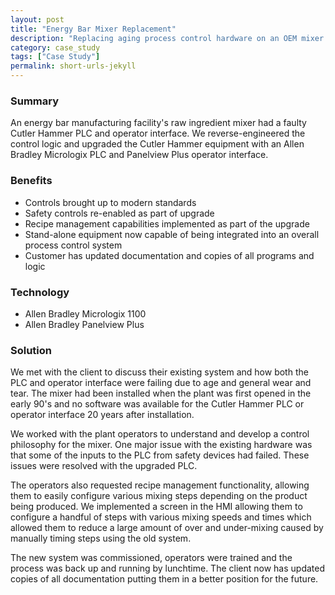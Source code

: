 ```yaml
---
layout: post
title: "Energy Bar Mixer Replacement"
description: "Replacing aging process control hardware on an OEM mixer unit for an energy bar manufacturing facility."
category: case_study
tags: ["Case Study"]
permalink: short-urls-jekyll
---
```


<h3>Summary</h3>
An energy bar manufacturing facility's raw ingredient mixer had a faulty Cutler Hammer PLC and operator interface. We reverse-engineered the control logic and upgraded the Cutler Hammer equipment with an Allen Bradley Micrologix PLC and Panelview Plus operator interface.

<h3>Benefits</h3>
<ul>
	<li>Controls brought up to modern standards</li>
	<li>Safety controls re-enabled as part of upgrade</li>
	<li>Recipe management capabilities implemented as part of the upgrade</li>
	<li>Stand-alone equipment now capable of being integrated into an overall process control system</li>
	<li>Customer has updated documentation and copies of all programs and logic</li>
</ul>

<h3>Technology</h3>
<ul>
	<li>Allen Bradley Micrologix 1100</li>
	<li>Allen Bradley Panelview Plus</li>
</ul>

<h3>Solution</h3>
We met with the client to discuss their existing system and how both the PLC and operator interface were failing due to age and general wear and tear. The mixer had been installed when the plant was first opened in the early 90's and no software was available for the Cutler Hammer PLC or operator interface 20 years after installation.

We worked with the plant operators to understand and develop a control philosophy for the mixer. One major issue with the existing hardware was that some of the inputs to the PLC from safety devices had failed. These issues were resolved with the upgraded PLC. 

The operators also requested recipe management functionality, allowing them to easily configure various mixing steps depending on the product being produced. We implemented a screen in the HMI allowing them to configure a handful of steps with various mixing speeds and times which allowed them to reduce a large amount of over and under-mixing caused by manually timing steps using the old system.

The new system was commissioned, operators were trained and the process was back up and running by lunchtime. The client now has updated copies of all documentation putting them in a better position for the future.